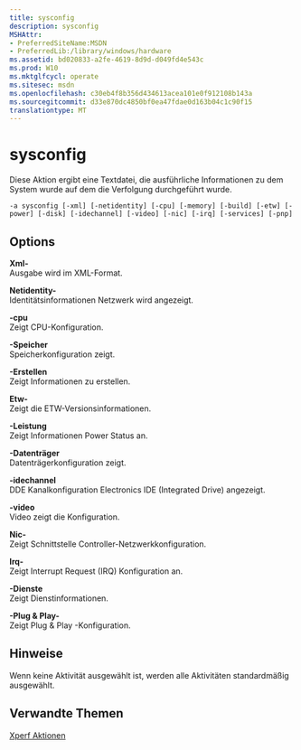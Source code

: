 ```yaml
---
title: sysconfig
description: sysconfig
MSHAttr:
- PreferredSiteName:MSDN
- PreferredLib:/library/windows/hardware
ms.assetid: bd020833-a2fe-4619-8d9d-d049fd4e543c
ms.prod: W10
ms.mktglfcycl: operate
ms.sitesec: msdn
ms.openlocfilehash: c30eb4f8b356d434613acea101e0f912108b143a
ms.sourcegitcommit: d33e870dc4850bf0ea47fdae0d163b04c1c90f15
translationtype: MT
---
```

# <a name="sysconfig"></a>sysconfig


Diese Aktion ergibt eine Textdatei, die ausführliche Informationen zu dem System wurde auf dem die Verfolgung durchgeführt wurde.

``` syntax
-a sysconfig [-xml] [-netidentity] [-cpu] [-memory] [-build] [-etw] [-power] [-disk] [-idechannel] [-video] [-nic] [-irq] [-services] [-pnp]
```

## <a name="options"></a>Options


<a href="" id="-xml"></a>**Xml-**  
Ausgabe wird im XML-Format.

<a href="" id="-netidentity"></a>**Netidentity-**  
Identitätsinformationen Netzwerk wird angezeigt.

<a href="" id="-cpu"></a>**-cpu**  
Zeigt CPU-Konfiguration.

<a href="" id="-memory"></a>**-Speicher**  
Speicherkonfiguration zeigt.

<a href="" id="-build"></a>**-Erstellen**  
Zeigt Informationen zu erstellen.

<a href="" id="-etw"></a>**Etw-**  
Zeigt die ETW-Versionsinformationen.

<a href="" id="-power"></a>**-Leistung**  
Zeigt Informationen Power Status an.

<a href="" id="-disk"></a>**-Datenträger**  
Datenträgerkonfiguration zeigt.

<a href="" id="-idechannel"></a>**-idechannel**  
DDE Kanalkonfiguration Electronics IDE (Integrated Drive) angezeigt.

<a href="" id="-video"></a>**-video**  
Video zeigt die Konfiguration.

<a href="" id="-nic"></a>**Nic-**  
Zeigt Schnittstelle Controller-Netzwerkkonfiguration.

<a href="" id="-irq"></a>**Irq-**  
Zeigt Interrupt Request (IRQ) Konfiguration an.

<a href="" id="-services"></a>**-Dienste**  
Zeigt Dienstinformationen.

<a href="" id="-pnp"></a>**-Plug & Play-**  
Zeigt Plug & Play -Konfiguration.

## <a name="remarks"></a>Hinweise


Wenn keine Aktivität ausgewählt ist, werden alle Aktivitäten standardmäßig ausgewählt.

## <a name="related-topics"></a>Verwandte Themen


[Xperf Aktionen](xperf-actions.md)

 

 







